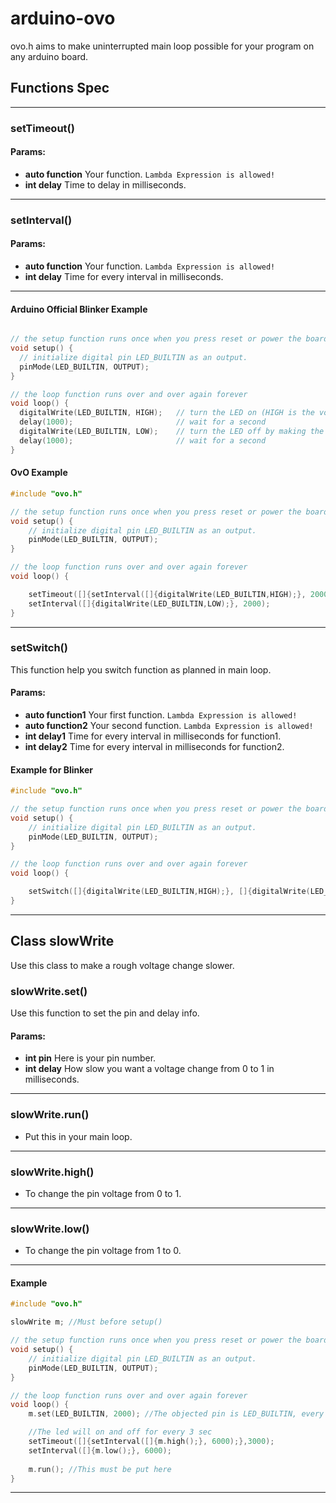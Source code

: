 # arduino-ovo
ovo.h aims to make uninterrupted main loop possible for your program on any arduino board.

## Functions Spec
---------------
### setTimeout()
#### Params:
 - **auto function** Your function. `Lambda Expression is allowed!`
 - **int delay** Time to delay in milliseconds.
 ---------------
### setInterval()
#### Params:
 - **auto function** Your function. `Lambda Expression is allowed!`
 - **int delay** Time for every interval in milliseconds.
 -----------------------
#### Arduino Official Blinker Example
````C++

// the setup function runs once when you press reset or power the board
void setup() {
  // initialize digital pin LED_BUILTIN as an output.
  pinMode(LED_BUILTIN, OUTPUT);
}

// the loop function runs over and over again forever
void loop() {
  digitalWrite(LED_BUILTIN, HIGH);   // turn the LED on (HIGH is the voltage level)
  delay(1000);                       // wait for a second
  digitalWrite(LED_BUILTIN, LOW);    // turn the LED off by making the voltage LOW
  delay(1000);                       // wait for a second
}
````
#### OvO Example
````C++
#include "ovo.h"

// the setup function runs once when you press reset or power the board
void setup() {
    // initialize digital pin LED_BUILTIN as an output.
    pinMode(LED_BUILTIN, OUTPUT);
}

// the loop function runs over and over again forever
void loop() {

    setTimeout([]{setInterval([]{digitalWrite(LED_BUILTIN,HIGH);}, 2000);},1000);
    setInterval([]{digitalWrite(LED_BUILTIN,LOW);}, 2000);
}
````
-------------------
### setSwitch()
This function help you switch function as planned in main loop.
#### Params:
 - **auto function1** Your first function. `Lambda Expression is allowed!`
 - **auto function2** Your second function. `Lambda Expression is allowed!`
 - **int delay1** Time for every interval in milliseconds for function1.
 - **int delay2** Time for every interval in milliseconds for function2.
#### Example for Blinker
````C++
#include "ovo.h"

// the setup function runs once when you press reset or power the board
void setup() {
    // initialize digital pin LED_BUILTIN as an output.
    pinMode(LED_BUILTIN, OUTPUT);
}

// the loop function runs over and over again forever
void loop() {

    setSwitch([]{digitalWrite(LED_BUILTIN,HIGH);}, []{digitalWrite(LED_BUILTIN,LOW);}, 1000, 1000);
}
````
-------------------
## Class slowWrite
Use this class to make a rough voltage change slower.
### slowWrite.set()
Use this function to set the pin and delay info.
#### Params:
 - **int pin** Here is your pin number.
 - **int delay** How slow you want a voltage change from 0 to 1 in milliseconds.
 -------------------------------------------------------
### slowWrite.run()
 - Put this in your main loop.
 -------------------------------------------------------
### slowWrite.high()
 - To change the pin voltage from 0 to 1.
----------------------
### slowWrite.low()
 - To change the pin voltage from 1 to 0.
----------------------
#### Example
````C++
#include "ovo.h"

slowWrite m; //Must before setup()

// the setup function runs once when you press reset or power the board
void setup() {
    // initialize digital pin LED_BUILTIN as an output.
    pinMode(LED_BUILTIN, OUTPUT);
}

// the loop function runs over and over again forever
void loop() {
    m.set(LED_BUILTIN, 2000); //The objected pin is LED_BUILTIN, every voltage change takes 2 sec

    //The led will on and off for every 3 sec
    setTimeout([]{setInterval([]{m.high();}, 6000);},3000);
    setInterval([]{m.low();}, 6000);
    
    m.run(); //This must be put here
}
````
--------------------------------
